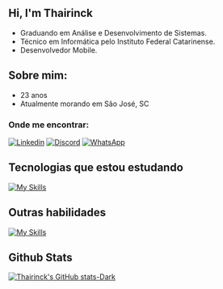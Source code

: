 ## Hi, I'm Thairinck 
- Graduando em Análise e Desenvolvimento de Sistemas.
- Técnico em Informática pelo Instituto Federal Catarinense.
- Desenvolvedor Mobile.
## Sobre mim:
- 23 anos
- Atualmente morando em São José, SC

### Onde me encontrar:
[![Linkedin](https://img.shields.io/badge/LinkedIn-0077B5?style=for-the-badge&logo=linkedin&logoColor=white)](https://www.linkedin.com/in/thairinck-silva/)
[![Discord](https://img.shields.io/badge/Discord-7289DA?style=for-the-badge&logo=discord&logoColor=white)](https://discordapp.com/users/thairinck)
[![WhatsApp](https://img.shields.io/badge/WhatsApp-25D366?style=for-the-badge&logo=whatsapp&logoColor=white)](https://api.whatsapp.com/send?phone=554891393668&text=Ol%C3%A1%20Thairinck,%20vim%20pelo%20seu%20reposit%C3%B3rio%20do%20GitHub.%20)
## Tecnologias que estou estudando
[![My Skills](https://skillicons.dev/icons?i=java,kotlin,nodejs,javascript,html,css,mysql&theme=dark)](https://skillicons.dev)

## Outras habilidades
[![My Skills](https://skillicons.dev/icons?i=wordpress,figma,ps&theme=dark)](https://skillicons.dev)

## Github Stats
[![Thairinck's GitHub stats-Dark](https://github-readme-stats.vercel.app/api?username=thairincksilva&show_icons=true&theme=dark#gh-dark-mode-only)](https://github.com/anuraghazra/github-readme-stats#gh-dark-mode-only)

